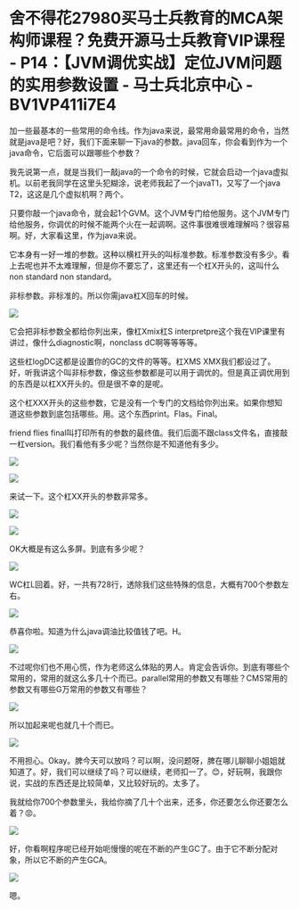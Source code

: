 # 舍不得花27980买马士兵教育的MCA架构师课程？免费开源马士兵教育VIP课程 - P14：【JVM调优实战】定位JVM问题的实用参数设置 - 马士兵北京中心 - BV1VP411i7E4

加一些最基本的一些常用的命令线。作为java来说，最常用命最常用的命令，当然就是java是吧？好，我们下面来聊一下java的参数。java回车，你会看到作为一个java命令，它后面可以跟哪些个参数？

我先说第一点，就是当我们一敲java的一个命令的时候，它就会启动一个java虚拟机。以前老我同学在这里头犯糊涂，说老师我起了一个javaT1，又写了一个java T2，这这是几个虚拟机啊？两个。

只要你敲一个java命令，就会起1个GVM。这个JVM专门给他服务。这个JVM专门给他服务，你调优的时候不能两个火在一起调啊。这件事很难很难理解吗？很容易啊。好，大家看这里，作为java来说。

它本身有一好一堆的参数。这种以横杠开头的叫标准参数。标准参数没有多少。看上去呢也并不太难理解，但是你不要忘了，这里还有一个杠X开头的，这叫什么non standard non standard。

非标参数。非标准的。所以你需java杠X回车的时候。

![](img/5fa6d77e48d92841fe3ff4ba1ff088e5_1.png)

它会把非标参数全都给你列出来，像杠Xmix杠S interpretpre这个我在VIP课里有讲过，像什么diagnostic啊，nonclass dC啊等等等等。

这些杠logDC这都是设置你的GC的文件的等等。杠XMS XMX我们都设过了。好，听我讲这个叫非标参数，像这些参数都是可以用于调优的。但是真正调优用到的东西是以杠XX开头的。但是很不幸的是呢。

这个杠XXX开头的这些参数，它是没有一个专门的文档给你列出来。如果你想知道这些参数到底包括哪些。用。这个东西print。Flas。Final。

friend flies final叫打印所有的参数的最终值。我们后面不跟class文件名，直接敲一杠version。我们看他有多少呢？当然你是不知道他有多少。



![](img/5fa6d77e48d92841fe3ff4ba1ff088e5_3.png)

![](img/5fa6d77e48d92841fe3ff4ba1ff088e5_4.png)

来试一下。这个杠XX开头的参数非常多。

![](img/5fa6d77e48d92841fe3ff4ba1ff088e5_6.png)

![](img/5fa6d77e48d92841fe3ff4ba1ff088e5_7.png)

OK大概是有这么多屏。到底有多少呢？

![](img/5fa6d77e48d92841fe3ff4ba1ff088e5_9.png)

WC杠L回着。好，一共有728行，透除我们这些特殊的信息，大概有700个参数左右。

![](img/5fa6d77e48d92841fe3ff4ba1ff088e5_11.png)

恭喜你啦。知道为什么java调油比较值钱了吧。H。

![](img/5fa6d77e48d92841fe3ff4ba1ff088e5_13.png)

不过呢你们也不用心慌，作为老师这么体贴的男人。肯定会告诉你。到底有哪些个常用的，常用的就这么多几十个而已。parallel常用的参数又有哪些？CMS常用的参数又有哪些G万常用的参数又有哪些？



![](img/5fa6d77e48d92841fe3ff4ba1ff088e5_15.png)

所以加起来呢也就几十个而已。

![](img/5fa6d77e48d92841fe3ff4ba1ff088e5_17.png)

不用担心。Okay。脾今天可以放吗？可以啊，没问题呀，脾在哪儿聊聊小姐姐就知道了。好，我们可以继续了吗？可以继续，老师扣一了。😊，好玩啊，我跟你说，实战的东西还是比较简单，又比较好玩的。太多了。

我就给你700个参数里头，我给你摘了几十个出来，还多，你还要怎么你还要怎么着？😡。

![](img/5fa6d77e48d92841fe3ff4ba1ff088e5_19.png)

好，你看啊程序呢已经开始呃慢慢的呢在不断的产生GC了。由于它不断分配对象，所以它不断的产生GCA。

![](img/5fa6d77e48d92841fe3ff4ba1ff088e5_21.png)

嗯。
